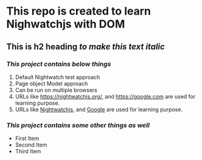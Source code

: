 # This repo is created to **learn Nighwatchjs with DOM**

## This is h2 heading *to make this text italic*

### ***This project contains below things***
1. Default Nightwatch test approach
2. Page object Model approach
3. Can be run on multiple browsers
4. URLs like <https://nightwatchjs.org/>, and https://google.com
are used for learning purpose.
5. URLs like [Nightwatchjs](https://nightwatchjs.org/), and [Google](https://google.com)
are used for learning purpose.

### ***This project contains some other things as well***
* First Item
* Second Item
* Third Item
